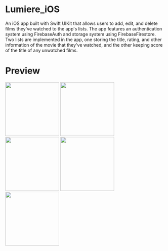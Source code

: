 # Lumiere_iOS
 
An iOS app built with Swift UIKit that allows users to add, edit, and delete films they've watched to the app's lists. The app features an authentication system using FirebaseAuth and storage system using FirebaseFirestore. Two lists are implemented in the app, one storing the title, rating, and other information of the movie that they've watched, and the other keeping score of the title of any unwatched films.

# Preview

<p float = "left">
 <img src="https://user-images.githubusercontent.com/52476091/182854909-4e5e4cb5-e88b-4b09-b9d6-c4546ff53588.png" width = "170">
 <img src="https://user-images.githubusercontent.com/52476091/182854916-1c84c6e8-06a6-41e4-90ad-cb620775028a.png" width = "170">
 <img src="https://user-images.githubusercontent.com/52476091/182854925-7b846151-b52e-4e4a-885d-d1898a3bcb22.png" width = "170">
 <img src="https://user-images.githubusercontent.com/52476091/182854935-98e3f9f9-a8a2-4d84-b14f-a1c62c93c0e6.png" width = "170">
 <img src="https://user-images.githubusercontent.com/52476091/182854947-66f6c38c-2399-4c2f-bb13-38f980f8ace1.png" width = "170">
</p>

